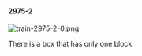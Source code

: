 #### 2975-2
![train-2975-2-0.png](https://github.com/lil-lab/nlvr/raw/master/nlvr/train/images/29/train-2975-2-0.png "train-2975-2-0.png")

There is a box that has only one block.